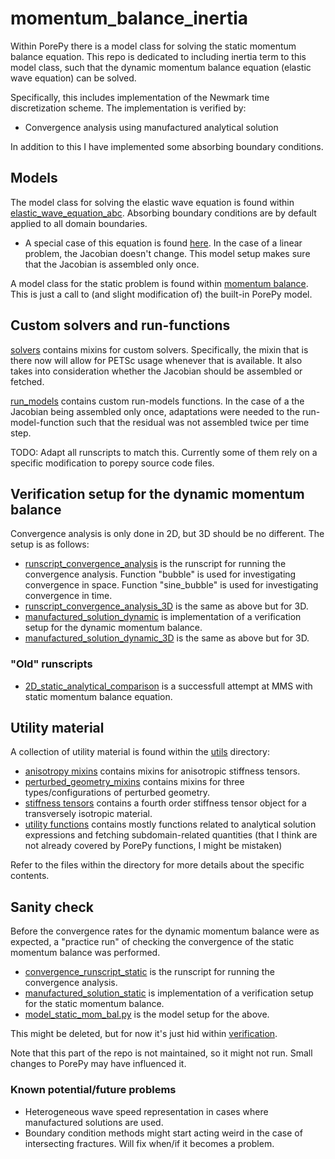 # momentum_balance_inertia
Within PorePy there is a model class for solving the static momentum balance equation.
This repo is dedicated to including inertia term to this model class, such that the
dynamic momentum balance equation (elastic wave equation) can be solved.

Specifically, this includes implementation of the Newmark time discretization scheme.
The implementation is verified by:
* Convergence analysis using manufactured analytical
solution

In addition to this I have implemented some absorbing boundary conditions.

## Models
The model class for solving the elastic wave equation is found within
[elastic_wave_equation_abc](./models/elastic_wave_equation_abc.py). Absorbing boundary
conditions are by default applied to all domain boundaries. 
* A special case of this equation is found
  [here](./models/elastic_wave_equation_abc_linear.py). In the case of a linear problem,
  the Jacobian doesn't change. This model setup makes sure that the Jacobian is
  assembled only once.

A model class for the static problem is found within [momentum
  balance](./models/no_inertia_momentum_balance.py). This is just a call to (and slight
  modification of) the built-in PorePy model.

## Custom solvers and run-functions
[solvers](./solvers) contains mixins for custom solvers. Specifically, the mixin that is
there now will allow for PETSc usage whenever that is available. It also takes into
consideration whether the Jacobian should be assembled or fetched.

[run_models](./run_models) contains custom run-models functions. In the case of a the
Jacobian being assembled only once, adaptations were needed to the run-model-function
such that the residual was not assembled twice per time step.

TODO: Adapt all runscripts to match this. Currently some of them rely on a specific
modification to porepy source code files.

## Verification setup for the dynamic momentum balance
Convergence analysis is only done in 2D, but 3D should be no different. The setup is as
follows:
* [runscript_convergence_analysis](./runscript_convergence_analysis.py) is the runscript
  for running the convergence analysis. Function "bubble" is used for investigating
  convergence in space. Function "sine_bubble" is used for investigating convergence in
  time.
* [runscript_convergence_analysis_3D](./runscript_convergence_analysis_3D.py) is the
  same as above but for 3D.
* [manufactured_solution_dynamic](./manufactured_solution_dynamic.py) is implementation
  of a verification setup for the dynamic momentum balance.
* [manufactured_solution_dynamic_3D](./manufactured_solution_dynamic_3D.py) is the same
  as above but for 3D.


### "Old" runscripts
* [2D_static_analytical_comparison](./2D_static_analytical_comparison.py) is a
  successfull attempt at MMS with static momentum balance equation.

## Utility material
A collection of utility material is found within the [utils](./utils/) directory:
* [anisotropy mixins](./utils/anisotropy_mixins.py) contains mixins for anisotropic
  stiffness tensors.
* [perturbed_geometry_mixins](./utils/perturbed_geometry_mixins.py) contains mixins for
  three types/configurations of perturbed geometry.
* [stiffness tensors](./utils/stiffness_tensors.py) contains a fourth order stiffness
  tensor object for a transversely isotropic material.
* [utility functions](./utils/utility_functions.py) contains mostly functions related to
  analytical solution expressions and fetching subdomain-related quantities (that I
  think are not already covered by PorePy functions, I might be mistaken)

Refer to the files within the directory for more details about the specific contents.

## Sanity check
Before the convergence rates for the dynamic momentum balance were as expected, a
"practice run" of checking the convergence of the static momentum balance was performed.
* [convergence_runscript_static](./verification/convergence_runscript_static.py) is the
  runscript for running the convergence analysis.
* [manufactured_solution_static](./verification/manufactured_solution_static.py) is
  implementation of a verification setup for the static momentum balance. 
* [model_static_mom_bal.py](./verification/model_static_mom_bal.py) is the model setup
  for the above.

This might be deleted, but for now it's just hid within [verification](./verification/).

Note that this part of the repo is not maintained, so it might not run. 
Small changes to PorePy may have influenced it.

### Known potential/future problems
* Heterogeneous wave speed representation in cases where manufactured solutions are used.
* Boundary condition methods might start acting weird in the case of intersecting fractures. Will fix when/if it becomes a problem.